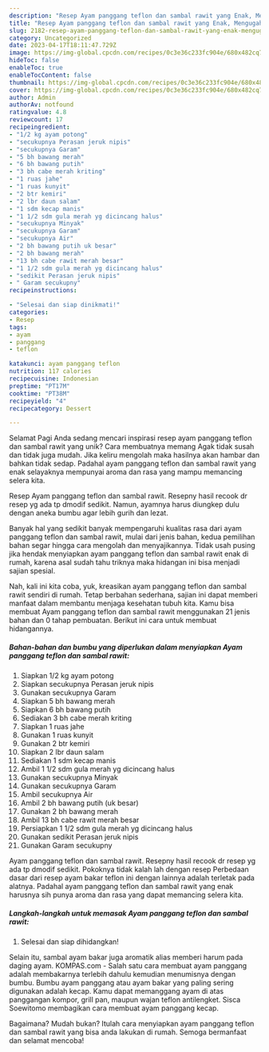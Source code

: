 ```yaml
---
description: "Resep Ayam panggang teflon dan sambal rawit yang Enak, Mengugah Selera"
title: "Resep Ayam panggang teflon dan sambal rawit yang Enak, Mengugah Selera"
slug: 2182-resep-ayam-panggang-teflon-dan-sambal-rawit-yang-enak-mengugah-selera
category: Uncategorized
date: 2023-04-17T18:11:47.729Z
image: https://img-global.cpcdn.com/recipes/0c3e36c233fc904e/680x482cq70/ayam-panggang-teflon-dan-sambal-rawit-foto-resep-utama.jpg
hideToc: false
enableToc: true
enableTocContent: false
thumbnail: https://img-global.cpcdn.com/recipes/0c3e36c233fc904e/680x482cq70/ayam-panggang-teflon-dan-sambal-rawit-foto-resep-utama.jpg
cover: https://img-global.cpcdn.com/recipes/0c3e36c233fc904e/680x482cq70/ayam-panggang-teflon-dan-sambal-rawit-foto-resep-utama.jpg
author: Admin
authorAv: notfound
ratingvalue: 4.8
reviewcount: 17
recipeingredient:
- "1/2 kg ayam potong"
- "secukupnya Perasan jeruk nipis"
- "secukupnya Garam"
- "5 bh bawang merah"
- "6 bh bawang putih"
- "3 bh cabe merah kriting"
- "1 ruas jahe"
- "1 ruas kunyit"
- "2 btr kemiri"
- "2 lbr daun salam"
- "1 sdm kecap manis"
- "1 1/2 sdm gula merah yg dicincang halus"
- "secukupnya Minyak"
- "secukupnya Garam"
- "secukupnya Air"
- "2 bh bawang putih uk besar"
- "2 bh bawang merah"
- "13 bh cabe rawit merah besar"
- "1 1/2 sdm gula merah yg dicincang halus"
- "sedikit Perasan jeruk nipis"
- " Garam secukupny"
recipeinstructions:

- "Selesai dan siap dinikmati!"
categories:
- Resep
tags:
- ayam
- panggang
- teflon

katakunci: ayam panggang teflon 
nutrition: 117 calories
recipecuisine: Indonesian
preptime: "PT17M"
cooktime: "PT38M"
recipeyield: "4"
recipecategory: Dessert

---
```



Selamat Pagi Anda sedang mencari inspirasi resep ayam panggang teflon dan sambal rawit yang unik? Cara membuatnya memang Agak tidak susah dan tidak juga mudah. Jika keliru mengolah maka hasilnya akan hambar dan bahkan tidak sedap. Padahal ayam panggang teflon dan sambal rawit yang enak selayaknya mempunyai aroma dan rasa yang mampu memancing selera kita.


Resep Ayam panggang teflon dan sambal rawit. Resepny hasil recook dr resep yg ada tp dmodif sedikit. Namun, ayamnya harus diungkep dulu dengan aneka bumbu agar lebih gurih dan lezat.

Banyak hal yang sedikit banyak mempengaruhi kualitas rasa dari ayam panggang teflon dan sambal rawit, mulai dari jenis bahan, kedua pemilihan bahan segar hingga cara mengolah dan menyajikannya. Tidak usah pusing jika hendak menyiapkan ayam panggang teflon dan sambal rawit enak di rumah, karena asal sudah tahu triknya maka hidangan ini bisa menjadi sajian spesial.


Nah, kali ini kita coba, yuk, kreasikan ayam panggang teflon dan sambal rawit sendiri di rumah. Tetap berbahan sederhana, sajian ini dapat memberi manfaat dalam membantu menjaga kesehatan tubuh kita. Kamu bisa membuat Ayam panggang teflon dan sambal rawit menggunakan 21 jenis bahan dan 0 tahap pembuatan. Berikut ini cara untuk membuat hidangannya.

<!--inarticleads1-->

##### Bahan-bahan dan bumbu yang diperlukan dalam menyiapkan Ayam panggang teflon dan sambal rawit:

1. Siapkan 1/2 kg ayam potong
1. Siapkan secukupnya Perasan jeruk nipis
1. Gunakan secukupnya Garam
1. Siapkan 5 bh bawang merah
1. Siapkan 6 bh bawang putih
1. Sediakan 3 bh cabe merah kriting
1. Siapkan 1 ruas jahe
1. Gunakan 1 ruas kunyit
1. Gunakan 2 btr kemiri
1. Siapkan 2 lbr daun salam
1. Sediakan 1 sdm kecap manis
1. Ambil 1 1/2 sdm gula merah yg dicincang halus
1. Gunakan secukupnya Minyak
1. Gunakan secukupnya Garam
1. Ambil secukupnya Air
1. Ambil 2 bh bawang putih (uk besar)
1. Gunakan 2 bh bawang merah
1. Ambil 13 bh cabe rawit merah besar
1. Persiapkan 1 1/2 sdm gula merah yg dicincang halus
1. Gunakan sedikit Perasan jeruk nipis
1. Gunakan  Garam secukupny


Ayam panggang teflon dan sambal rawit. Resepny hasil recook dr resep yg ada tp dmodif sedikit. Pokoknya tidak kalah lah dengan resep Perbedaan dasar dari resep ayam bakar teflon ini dengan lainnya adalah terletak pada alatnya. Padahal ayam panggang teflon dan sambal rawit yang enak harusnya sih punya aroma dan rasa yang dapat memancing selera kita. 

<!--inarticleads2-->

##### Langkah-langkah untuk memasak Ayam panggang teflon dan sambal rawit:


1. Selesai dan siap dihidangkan!

Selain itu, sambal ayam bakar juga aromatik alias memberi harum pada daging ayam. KOMPAS.com - Salah satu cara membuat ayam panggang adalah membakarnya terlebih dahulu kemudian menumisnya dengan bumbu. Bumbu ayam panggang atau ayam bakar yang paling sering digunakan adalah kecap. Kamu dapat memanggang ayam di atas panggangan kompor, grill pan, maupun wajan teflon antilengket. Sisca Soewitomo membagikan cara membuat ayam panggang kecap. 

Bagaimana? Mudah bukan? Itulah cara menyiapkan ayam panggang teflon dan sambal rawit yang bisa anda lakukan di rumah. Semoga bermanfaat dan selamat mencoba!
